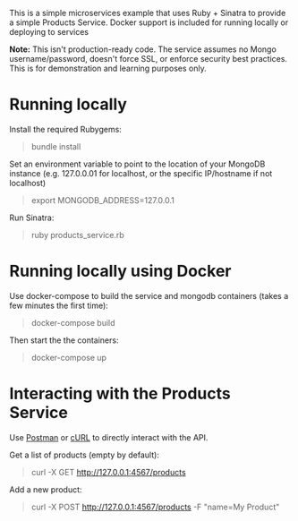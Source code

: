 This is a simple microservices example that uses Ruby + Sinatra to provide a simple Products Service. Docker support is included for running locally or deploying to services

__Note:__ This isn't production-ready code. The service assumes no Mongo username/password, doesn't force SSL, or enforce security best practices. This is for demonstration and learning purposes only. 

# Running locally

Install the required Rubygems:

> bundle install

Set an environment variable to point to the location of your MongoDB instance (e.g. 127.0.0.01 for localhost, or the specific IP/hostname if not localhost)

> export MONGODB_ADDRESS=127.0.0.1

Run Sinatra:

> ruby products_service.rb

# Running locally using Docker

Use docker-compose to build the service and mongodb containers (takes a few minutes the first time):

> docker-compose build

Then start the the containers:

> docker-compose up


# Interacting with the Products Service

Use [Postman](https://www.getpostman.com) or [cURL](https://curl.haxx.se/) to directly interact with the API. 

Get a list of products (empty by default):

> curl -X GET http://127.0.0.1:4567/products

Add a new product:

> curl -X POST http://127.0.0.1:4567/products -F "name=My Product"
